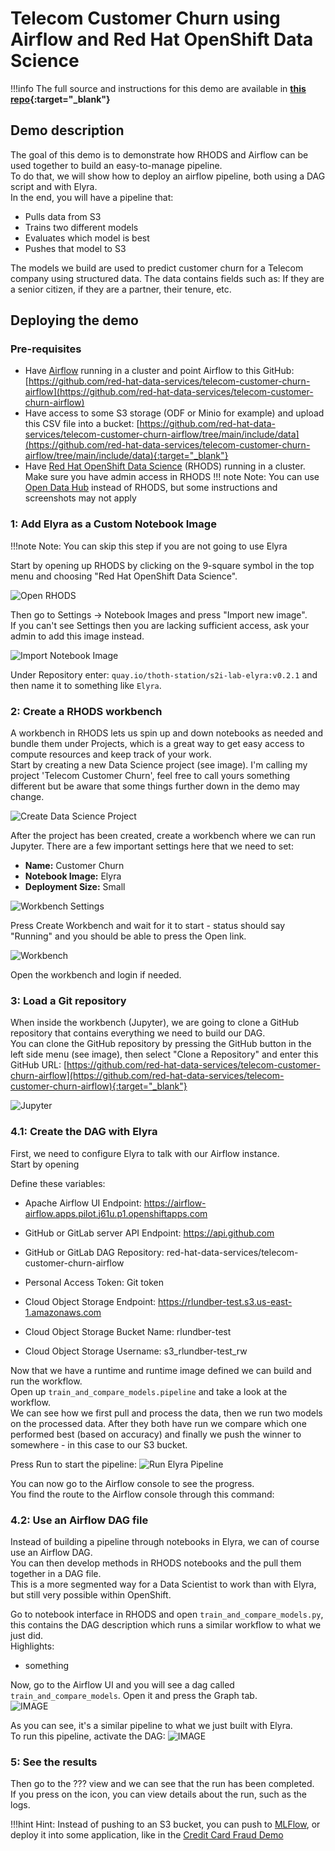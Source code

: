 # Telecom Customer Churn using Airflow and Red Hat OpenShift Data Science

!!!info
    The full source and instructions for this demo are available in **[this repo](https://github.com/red-hat-data-services/telecom-customer-churn-airflow){:target="_blank"}**

## Demo description

The goal of this demo is to demonstrate how RHODS and Airflow can be used together to build an easy-to-manage pipeline.  
To do that, we will show how to deploy an airflow pipeline, both using a DAG script and with Elyra.  
In the end, you will have a pipeline that:

- Pulls data from S3
- Trains two different models
- Evaluates which model is best
- Pushes that model to S3

The models we build are used to predict customer churn for a Telecom company using structured data. The data contains fields such as: If they are a senior citizen, if they are a partner, their tenure, etc.

## Deploying the demo

### Pre-requisites

- Have [Airflow](/tools-and-applications/airflow/airflow/) running in a cluster and point Airflow to this GitHub: [https://github.com/red-hat-data-services/telecom-customer-churn-airflow](https://github.com/red-hat-data-services/telecom-customer-churn-airflow)
- Have access to some S3 storage (ODF or Minio for example) and upload this CSV file into a bucket: [https://github.com/red-hat-data-services/telecom-customer-churn-airflow/tree/main/include/data](https://github.com/red-hat-data-services/telecom-customer-churn-airflow/tree/main/include/data){:target="_blank"}
- Have [Red Hat OpenShift Data Science](/getting-started/openshift-data-science/) (RHODS) running in a cluster. Make sure you have admin access in RHODS
!!! note
    Note: You can use [Open Data Hub](/getting-started/opendatahub/) instead of RHODS, but some instructions and screenshots may not apply

### 1: Add Elyra as a Custom Notebook Image

!!!note
    Note: You can skip this step if you are not going to use Elyra

Start by opening up RHODS by clicking on the 9-square symbol in the top menu and choosing "Red Hat OpenShift Data Science".

![Open RHODS](img/Open_RHODS.png)

Then go to Settings -> Notebook Images and press "Import new image".  
If you can't see Settings then you are lacking sufficient access, ask your admin to add this image instead.

![Import Notebook Image](img/Import_Notebook_Image.png)

Under Repository enter: `quay.io/thoth-station/s2i-lab-elyra:v0.2.1` and then name it to something like `Elyra`.

### 2: Create a RHODS workbench

A workbench in RHODS lets us spin up and down notebooks as needed and bundle them under Projects, which is a great way to get easy access to compute resources and keep track of your work.  
Start by creating a new Data Science project (see image). I'm calling my project 'Telecom Customer Churn', feel free to call yours something different but be aware that some things further down in the demo may change.

![Create Data Science Project](img/Create_data_science_project.png)

After the project has been created, create a workbench where we can run Jupyter.
There are a few important settings here that we need to set:

- **Name:** Customer Churn
- **Notebook Image:** Elyra
- **Deployment Size:** Small

![Workbench Settings](img/Workbench_Settings.png)

Press Create Workbench and wait for it to start - status should say "Running" and you should be able to press the Open link.

![Workbench](img/Workbench.png)

Open the workbench and login if needed.

### 3: Load a Git repository

When inside the workbench (Jupyter), we are going to clone a GitHub repository that contains everything we need to build our DAG.  
You can clone the GitHub repository by pressing the GitHub button in the left side menu (see image), then select "Clone a Repository" and enter this GitHub URL: [https://github.com/red-hat-data-services/telecom-customer-churn-airflow](https://github.com/red-hat-data-services/telecom-customer-churn-airflow){:target="_blank"}

![Jupyter](img/Jupyter.png)

### 4.1: Create the DAG with Elyra

First, we need to configure Elyra to talk with our Airflow instance.  
Start by opening 

Define these variables:

- Apache Airflow UI Endpoint: https://airflow-airflow.apps.pilot.j61u.p1.openshiftapps.com
- GitHub or GitLab server API Endpoint: https://api.github.com
- GitHub or GitLab DAG Repository: red-hat-data-services/telecom-customer-churn-airflow
- Personal Access Token: Git token

- Cloud Object Storage Endpoint: https://rlundber-test.s3.us-east-1.amazonaws.com
- Cloud Object Storage Bucket Name: rlundber-test
- Cloud Object Storage Username: s3_rlundber-test_rw

Now that we have a runtime and runtime image defined we can build and run the workflow.  
Open up `train_and_compare_models.pipeline` and take a look at the workflow.  
We can see how we first pull and process the data, then we run two models on the processed data. After they both have run we compare which one performed best (based on accuracy) and finally we push the winner to somewhere - in this case to our S3 bucket.

Press Run to start the pipeline:
![Run Elyra Pipeline](img/Run_Elyra_Pipeline.png)

You can now go to the Airflow console to see the progress.  
You find the route to the Airflow console through this command: 

### 4.2: Use an Airflow DAG file

Instead of building a pipeline through notebooks in Elyra, we can of course use an Airflow DAG.  
You can then develop methods in RHODS notebooks and the pull them together in a DAG file.  
This is a more segmented way for a Data Scientist to work than with Elyra, but still very possible within OpenShift.  

Go to notebook interface in RHODS and open `train_and_compare_models.py`, this contains the DAG description which runs a similar workflow to what we just did.  
Highlights:
- something

Now, go to the Airflow UI and you will see a dag called `train_and_compare_models`. Open it and press the Graph tab.  
![IMAGE](IMAGE)

As you can see, it's a similar pipeline to what we just built with Elyra.  
To run this pipeline, activate the DAG:
![IMAGE](IMAGE)

### 5: See the results

Then go to the ??? view and we can see that the run has been completed.  
If you press on the icon, you can view details about the run, such as the logs.

!!!hint
    Hint: Instead of pushing to an S3 bucket, you can push to [MLFlow](/tools-and-applications/mlflow/mlflow), or deploy it into some application, like in the [Credit Card Fraud Demo](/demos/credit-card-fraud-detection-mlflow/credit-card-fraud)